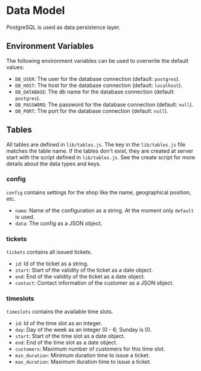 # Data Model

PostgreSQL is used as data persistence layer.

## Environment Variables

The following environment variables can be used to overwrite the default values:

- `DB_USER`: The user for the database connection (default: `postgres`).
- `DB_HOST`: The host for the database connection (default: `localhost`).
- `DB_DATABASE`: The db name for the database connection (default: `postgres`).
- `DB_PASSWORD`: The password for the database connection (default: `null`).
- `DB_PORT`: The port for the database connection (default: `null`).

## Tables

All tables are defined in `lib/tables.js`.
The key in the `lib/tables.js` file matches the table name.
If the tables don't exist, they are created at server start with the script defined in `lib/tables.js`.
See the create script for more details about the data types and keys.

### config

`config` contains settings for the shop like the name, geographical position, etc.

- `name`: Name of the configuration as a string.
  At the moment only `default` is used.
- `data`: The config as a JSON object.

### tickets

`tickets` contains all issued tickets.

- `id`: Id of the ticket as a string.
- `start`: Start of the validity of the ticket as a date object.
- `end`: End of the validity of the ticket as a date object.
- `contact`: Contact information of the customer as a JSON object.

### timeslots

`timeslots` contains the available time slots.

- `id`: Id of the time slot as an integer.
- `day`: Day of the week as an integer (0 - 6; Sunday is 0).
- `start`: Start of the time slot as a date object.
- `end`: End of the time slot as a date object.
- `customers`: Maximum number of customers for this time slot.
- `min_duration`: Minimum duration time to issue a ticket.
- `max_duration`: Maximum duration time to issue a ticket.
